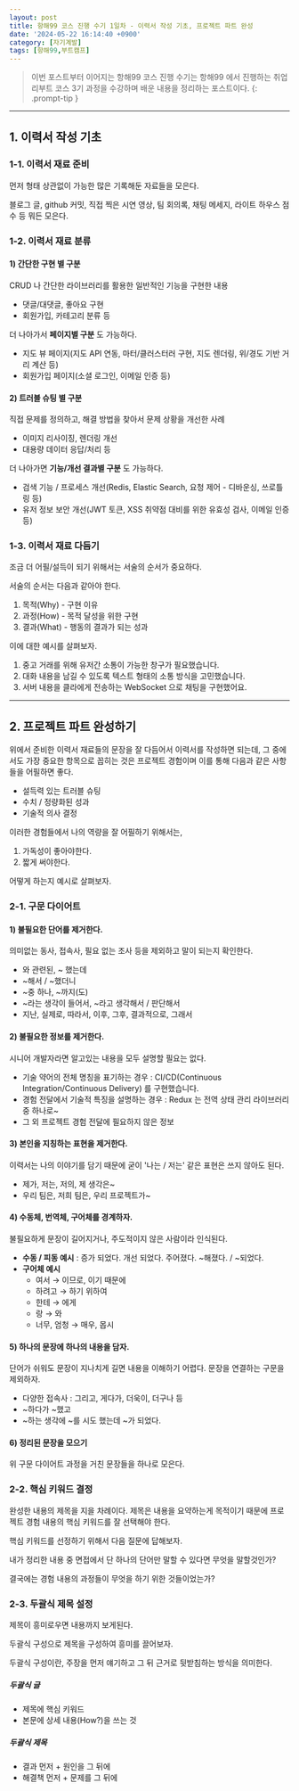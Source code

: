 ```yaml
---
layout: post
title: 항해99 코스 진행 수기 1일차 - 이력서 작성 기초, 프로젝트 파트 완성
date: '2024-05-22 16:14:40 +0900'
category: [자기계발]
tags: [항해99,부트캠프]
---
```


> 이번 포스트부터 이어지는 항해99 코스 진행 수기는 항해99 에서 진행하는 취업 리부트 코스 3기 과정을 수강하며 배운 내용을 정리하는 포스트이다.
{: .prompt-tip }

---

## 1. 이력서 작성 기초
### 1-1. 이력서 재료 준비
먼저 형태 상관없이 가능한 많은 기록해둔 자료들을 모은다.

블로그 글, github 커밋, 직접 찍은 시연 영상, 팀 회의록, 채팅 메세지, 라이트 하우스 점수 등 뭐든 모은다.

### 1-2. 이력서 재료 분류
#### 1) 간단한 구현 별 구분
CRUD 나 간단한 라이브러리를 활용한 일반적인 기능을 구현한 내용
- 댓글/대댓글, 좋아요 구현
- 회원가입, 카테고리 분류 등

더 나아가서 **페이지별 구분** 도 가능하다.
- 지도 뷰 페이지(지도 API 연동, 마터/클러스터러 구현, 지도 렌더링, 위/경도 기반 거리 계산 등)
- 회원가입 페이지(소셜 로그인, 이메일 인증 등)

#### 2) 트러블 슈팅 별 구분
직접 문제를 정의하고, 해결 방법을 찾아서 문제 상황을 개선한 사례
- 이미지 리사이징, 렌더링 개선
- 대용량 데이터 응답/처리 등

더 나아가면 **기능/개선 결과별 구분** 도 가능하다.
- 검색 기능 / 프로세스 개선(Redis, Elastic Search, 요청 제어 - 디바운싱, 쓰로틀링 등)
- 유저 정보 보안 개선(JWT 토큰, XSS 취약점 대비를 위한 유효성 검사, 이메일 인증 등)

### 1-3. 이력서 재료 다듬기
조금 더 어필/설득이 되기 위해서는 서술의 순서가 중요하다.

서술의 순서는 다음과 같아야 한다.

1. 목적(Why) - 구현 이유
2. 과정(How) - 목적 달성을 위한 구현
3. 결과(What) - 행동의 결과가 되는 성과

이에 대한 예시를 살펴보자.

1. 중고 거래를 위해 유저간 소통이 가능한 창구가 필요했습니다.
2. 대화 내용을 남길 수 있도록 텍스트 형태의 소통 방식을 고민했습니다.
3. 서버 내용을 클라에게 전송하는 WebSocket 으로 채팅을 구현했어요.

---

## 2. 프로젝트 파트 완성하기
위에서 준비한 이력서 재료들의 문장을 잘 다듬어서 이력서를 작성하면 되는데, 그 중에서도 가장 중요한 항목으로 꼽히는 것은 프로젝트 경험이며 이를 통해 다음과 같은 사항들을 어필하면 좋다.

- 설득력 있는 트러블 슈팅
- 수치 / 정량화된 성과
- 기술적 의사 결정

이러한 경험들에서 나의 역량을 잘 어필하기 위해서는,

1. 가독성이 좋아야한다.
2. 짧게 써야한다.

어떻게 하는지 예시로 살펴보자.

### 2-1. 구문 다이어트
#### 1) 불필요한 단어를 제거한다.
의미없는 동사, 접속사, 필요 없는 조사 등을 제외하고 말이 되는지 확인한다.

- 와 관련된, ~ 했는데
- ~해서 / ~했더니
- ~중 하나, ~까지(도)
- ~라는 생각이 들어서, ~라고 생각해서 / 판단해서
- 지난, 실제로, 따라서, 이후, 그후, 결과적으로, 그래서

#### 2) 불필요한 정보를 제거한다.
시니어 개발자라면 알고있는 내용을 모두 설명할 필요는 없다.

- 기술 약어의 전체 명칭을 표기하는 경우 : CI/CD(Continuous Integration/Continuous Delivery) 를 구현했습니다.
- 경험 전달에서 기술적 특징을 설명하는 경우 : Redux 는 전역 상태 관리 라이브러리 중 하나로~
- 그 외 프로젝트 경험 전달에 필요하지 않은 정보

#### 3) 본인을 지칭하는 표현을 제거한다.
이력서는 나의 이야기를 담기 때문에 굳이 '나는 / 저는' 같은 표현은 쓰지 않아도 된다.

- 제가, 저는, 저의, 제 생각은~
- 우리 팀은, 저희 팀은, 우리 프로젝트가~

#### 4) 수동체, 번역체, 구어체를 경계하자.
불필요하게 문장이 길어지거나, 주도적이지 않은 사람이라 인식된다.

- **수동 / 피동 예시** : 증가 되었다. 개선 되었다. 주어졌다. ~해졌다. / ~되었다.
- **구어체 예시**
    - 여서 → 이므로, 이기 때문에
    - 하려고 → 하기 위하여
    - 한테 → 에게
    - 랑 → 와
    - 너무, 엄청 → 매우, 몹시

#### 5) 하나의 문장에 하나의 내용을 담자.
단어가 쉬워도 문장이 지나치게 길면 내용을 이해하기 어렵다. 문장을 연결하는 구문을 제외하자.

- 다양한 접속사 : 그리고, 게다가, 더욱이, 더구나 등
- ~하다가 ~했고
- ~하는 생각에 ~를 시도 했는데 ~가 되었다.

#### 6) 정리된 문장을 모으기
위 구문 다이어트 과정을 거친 문장들을 하나로 모은다.

### 2-2. 핵심 키워드 결정
완성한 내용의 제목을 지을 차례이다. 제목은 내용을 요약하는게 목적이기 때문에 프로젝트 경험 내용의 핵심 키워드를 잘 선택해야 한다.

핵심 키워드를 선정하기 위해서 다음 질문에 답해보자.

내가 정리한 내용 중 면접에서 단 하나의 단어만 말할 수 있다면 무엇을 말할것인가?

결국에는 경험 내용의 과정들이 무엇을 하기 위한 것들이었는가?

### 2-3. 두괄식 제목 설정
제목이 흥미로우면 내용까지 보게된다.

두괄식 구성으로 제목을 구성하여 흥미를 끌어보자.

두괄식 구성이란, 주장을 먼저 얘기하고 그 뒤 근거로 뒷받침하는 방식을 의미한다.

##### 두괄식 글
- 제목에 핵심 키워드
- 본문에 상세 내용(How?)을 쓰는 것

##### 두괄식 제목
- 결과 먼저 + 원인을 그 뒤에
- 해결책 먼저 + 문제를 그 뒤에